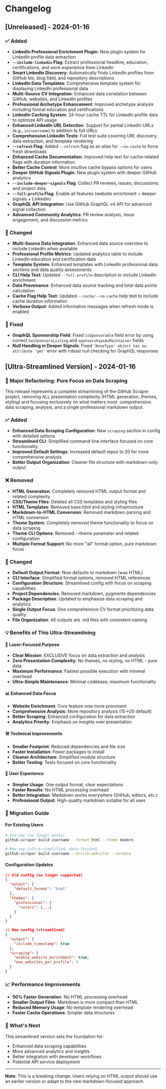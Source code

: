 # Changelog

## [Unreleased] - 2024-01-16

### ✅ Added

- **LinkedIn Professional Enrichment Plugin**: New plugin system for LinkedIn profile data extraction
- **`--include-linkedin` Flag**: Extract professional headline, education, certifications, and work experience from LinkedIn
- **Smart LinkedIn Discovery**: Automatically finds LinkedIn profiles from GitHub bio, blog field, and repository descriptions
- **LinkedIn Data Templates**: Comprehensive template system for displaying LinkedIn professional data
- **Multi-Source CV Integration**: Enhanced data correlation between GitHub, websites, and LinkedIn profiles
- **Professional Archetype Enhancement**: Improved archetype analysis including formal education and certifications
- **LinkedIn Caching System**: 24-hour cache TTL for LinkedIn profile data to optimize API usage
- **Enhanced LinkedIn URL Detection**: Support for partial LinkedIn URLs (e.g., `in/username`) in addition to full URLs
- **Comprehensive LinkedIn Tests**: Full test suite covering URL discovery, data extraction, and template rendering
- **`--refresh` Flag**: Added `--refresh` flag as an alias for `--no-cache` to force fresh downloads
- **Enhanced Cache Documentation**: Improved help text for cache-related flags with duration information
- **Better Cache Control**: More intuitive cache bypass options for users
- **Deeper GitHub Signals Plugin**: New plugin system with deeper GitHub analytics
- **`--include-deeper-signals` Flag**: Collect PR reviews, issues, discussions, and project data
- **`--full-profile` Flag**: Enable all features (website enrichment + deeper signals + LinkedIn)
- **GraphQL API Integration**: Use GitHub GraphQL v4 API for advanced signal collection
- **Advanced Community Analytics**: PR review analysis, issue engagement, and discussion metrics

### 🔄 Changed

- **Multi-Source Data Integration**: Enhanced data source overview to include LinkedIn when available
- **Professional Profile Metrics**: Updated analytics table to include LinkedIn education and certification data
- **Template System**: Enhanced templates with LinkedIn professional data sections and data quality assessments
- **CLI Help Text**: Updated `--full-profile` description to include LinkedIn enrichment
- **Data Provenance**: Enhanced data source tracking and total data points calculation
- **Cache Flag Help Text**: Updated `--cache/--no-cache` help text to include cache duration information
- **Verbose Output**: Added informative messages when refresh mode is enabled

### 🐛 Fixed

- **GraphQL Sponsorship Field**: Fixed `isSponsorable` field error by using correct `hasSponsorsListing` and `sponsorshipsAsMaintainer` fields
- **Null Handling in Deeper Signals**: Fixed `'NoneType' object has no attribute 'get'` error with robust null checking for GraphQL responses

## [Ultra-Streamlined Version] - 2024-01-16

### 🎯 Major Refactoring: Pure Focus on Data Scraping

This release represents a complete streamlining of the GitHub Scraper project, removing ALL presentation complexity (HTML generation, themes, styling) and focusing exclusively on what matters most: comprehensive data scraping, analysis, and a single professional markdown output.

### ✅ Added

- **Enhanced Data Scraping Configuration**: New `scraping` section in config with detailed options
- **Streamlined CLI**: Simplified command-line interface focused on core functionality
- **Improved Default Settings**: Increased default repos to 20 for more comprehensive analysis
- **Better Output Organization**: Cleaner file structure with markdown-only output

### ❌ Removed

- **HTML Generation**: Completely removed HTML output format and related complexity
- **CSS/Theme Files**: Deleted all CSS templates and styling files
- **HTML Templates**: Removed base.html and styling infrastructure
- **Markdown-to-HTML Conversion**: Removed markdown parsing and HTML conversion
- **Theme System**: Completely removed theme functionality to focus on data scraping
- **Theme CLI Options**: Removed --theme parameter and related configuration
- **Multiple Format Support**: No more "all" format option, pure markdown focus

### 🔄 Changed

- **Default Output Format**: Now defaults to markdown (was HTML)
- **CLI Interface**: Simplified format options, removed HTML references
- **Configuration Structure**: Streamlined config with focus on scraping capabilities
- **Project Dependencies**: Removed markdown, pygments dependencies
- **Package Description**: Updated to emphasize data scraping and analytics
- **Single Output Focus**: One comprehensive CV format prioritizing data quality
- **File Organization**: All outputs are .md files with consistent naming

### 💡 Benefits of This Ultra-Streamlining

#### 🎯 **Laser-Focused Purpose**

- **Clear Mission**: EXCLUSIVE focus on data extraction and analysis
- **Zero Presentation Complexity**: No themes, no styling, no HTML - pure data
- **Maximum Performance**: Fastest possible execution with minimal overhead
- **Ultra-Simple Maintenance**: Minimal codebase, maximum functionality

#### 📊 **Enhanced Data Focus**

- **Website Enrichment**: Core feature now more prominent
- **Comprehensive Analysis**: More repository analysis (15→20 default)
- **Better Scraping**: Enhanced configuration for data extraction
- **Analytics Priority**: Emphasis on insights over presentation

#### 🛠️ **Technical Improvements**

- **Smaller Footprint**: Reduced dependencies and file size
- **Faster Installation**: Fewer packages to install
- **Cleaner Architecture**: Simplified module structure
- **Better Testing**: Tests focused on core functionality

#### 👥 **User Experience**

- **Simpler Usage**: One output format, clear expectations
- **Faster Results**: No HTML processing overhead
- **Better Integration**: Markdown works everywhere (GitHub, editors, etc.)
- **Professional Output**: High-quality markdown suitable for all uses

### 🔧 Migration Guide

#### For Existing Users

```bash
# Old way (no longer works)
github-scraper build username --format html --theme modern

# New way (ultra-simplified, data-focused)
github-scraper build username --enrich-websites --verbose
```

#### Configuration Updates

```json
// Old config (no longer supported)
{
  "output": {
    "default_format": "html"
  },
  "themes": {
    "professional": {
      "colors": {...}
    }
  }
}

// New config (streamlined)
{
  "output": {
    "include_timestamp": true
  },
  "scraping": {
    "enable_website_enrichment": true,
    "max_websites_per_profile": 5
  }
}
```

### 📈 Performance Improvements

- **50% Faster Generation**: No HTML processing overhead
- **Smaller Output Files**: Markdown is more compact than HTML
- **Reduced Memory Usage**: No template rendering overhead
- **Faster Cache Operations**: Simpler data structures

### 🚀 What's Next

This streamlined version sets the foundation for:

- Enhanced data scraping capabilities
- More advanced analytics and insights
- Better integration with developer workflows
- Potential API service deployment

---

**Note**: This is a breaking change. Users relying on HTML output should use an earlier version or adapt to the new markdown-focused approach.
